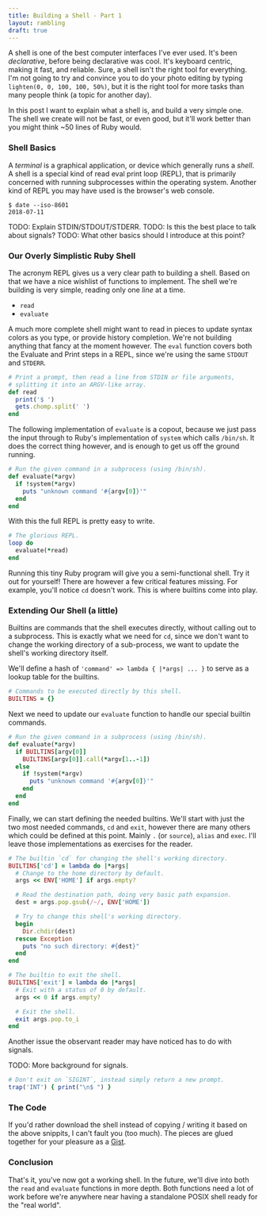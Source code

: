```yaml
---
title: Building a Shell - Part 1
layout: rambling
draft: true
---
```


A shell is one of the best computer interfaces I've ever used. It's been
*declarative*, before being declarative was cool. It's keyboard centric, making
it fast, and reliable. Sure, a shell isn't the right tool for everything. I'm
not going to try and convince you to do your photo editing by typing
`lighten(0, 0, 100, 100, 50%)`, but it is the right tool for more tasks
than many people think (a topic for another day).

In this post I want to explain what a shell is, and build a very simple one.
The shell we create will not be fast, or even good, but it'll work better than
you might think ~50 lines of Ruby would.

### Shell Basics

A *terminal* is a graphical application, or device which generally runs a
*shell*. A shell is a special kind of read eval print loop (REPL), that is
primarily concerned with running subprocesses within the operating system.
Another kind of REPL you may have used is the browser's web console.

```
$ date --iso-8601
2018-07-11
```
TODO: Explain STDIN/STDOUT/STDERR.
TODO: Is this the best place to talk about signals?
TODO: What other basics should I introduce at this point?

### Our Overly Simplistic Ruby Shell

The acronym REPL gives us a very clear path to building a shell. Based on that
we have a nice wishlist of functions to implement. The shell we're building
is very simple, reading only one *line* at a time.

- `read`
- `evaluate`

A much more complete shell might want to read in pieces to update syntax colors
as you type, or provide history completion. We're not building anything that
fancy at the moment however. The `eval` function covers both the Evaluate and
Print steps in a REPL, since we're using the same `STDOUT` and `STDERR`.

```rb
# Print a prompt, then read a line from STDIN or file arguments,
# splitting it into an ARGV-like array.
def read
  print('$ ')
  gets.chomp.split(' ')
end
```

The following implementation of `evaluate` is a copout, because we just pass
the input through to Ruby's implementation of `system` which calls `/bin/sh`.
It does the correct thing however, and is enough to get us off the ground
running.

```rb
# Run the given command in a subprocess (using /bin/sh).
def evaluate(*argv)
  if !system(*argv)
    puts "unknown command '#{argv[0]}'"
  end
end
```

With this the full REPL is pretty easy to write.

```rb
# The glorious REPL.
loop do
  evaluate(*read)
end
```

Running this tiny Ruby program will give you a semi-functional shell. Try it
out for yourself! There are however a few critical features missing. For
example, you'll notice `cd` doesn't work. This is where builtins come into
play.

### Extending Our Shell (a little)

Builtins are commands that the shell executes directly, without calling out
to a subprocess. This is exactly what we need for `cd`, since we don't want to
change the working directory of a sub-process, we want to update the shell's
working directory itself.

We'll define a hash of `'command' => lambda { |*args| ... }` to serve as a
lookup table for the builtins.

```rb
# Commands to be executed directly by this shell.
BUILTINS = {}
```

Next we need to update our `evaluate` function to handle our special builtin
commands.

```rb
# Run the given command in a subprocess (using /bin/sh).
def evaluate(*argv)
  if BUILTINS[argv[0]]
    BUILTINS[argv[0]].call(*argv[1..-1])
  else
    if !system(*argv)
      puts "unknown command '#{argv[0]}'"
    end
  end
end
```

Finally, we can start defining the needed builtins. We'll start with just the
two most needed commands, `cd` and `exit`, however there are many others which
could be defined at this point. Mainly `.` (or `source`), `alias` and `exec`.
I'll leave those implementations as exercises for the reader.

```rb
# The builtin `cd` for changing the shell's working directory.
BUILTINS['cd'] = lambda do |*args|
  # Change to the home directory by default.
  args << ENV['HOME'] if args.empty?

  # Read the destination path, doing very basic path expansion.
  dest = args.pop.gsub(/~/, ENV['HOME'])

  # Try to change this shell's working directory.
  begin
    Dir.chdir(dest)
  rescue Exception
    puts "no such directory: #{dest}"
  end
end

# The builtin to exit the shell.
BUILTINS['exit'] = lambda do |*args|
  # Exit with a status of 0 by default.
  args << 0 if args.empty?

  # Exit the shell.
  exit args.pop.to_i
end
```

Another issue the observant reader may have noticed has to do with signals.

TODO: More background for signals.

```rb
# Don't exit on `SIGINT`, instead simply return a new prompt.
trap('INT') { print("\n$ ") }
```

### The Code

If you'd rather download the shell instead of copying / writing it based on the
above snippits, I can't fault you (too much). The pieces are glued together
for your pleasure as a
[Gist](https://gist.github.com/nixpulvis/59d4f60db401f4b3fba6d6781063c7f5).

### Conclusion

That's it, you've now got a working shell. In the future, we'll dive into both
the `read` and `evaluate` functions in more depth. Both functions need a lot
of work before we're anywhere near having a standalone POSIX shell ready for
the "real world".
